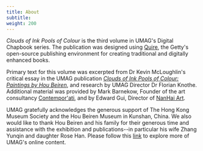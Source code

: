 ```yaml
---
title: About
subtitle:
weight: 200
---
```


*Clouds of Ink Pools of Colour* is the third volume in UMAG's Digital Chapbook series. The publication was designed using [Quire](https://gettypubs.github.io/quire/), the Getty's open-source publishing environment for creating traditional and digitally enhanced books.

Primary text for this volume was excerpted from Dr Kevin McLoughlin's critical essay in the UMAG publication [*Clouds of Ink Pools of Colour: Paintings by Hou Beiren*](https://hkupress.hku.hk/pro/1820.php), and research by UMAG Director Dr Florian Knothe. Additional material was provided by Mark Barnekow, Founder of the art consultancy [Contempor'ati](http://www.contemporati.com/), and by Edward Gui, Director of [NanHai Art](www.nanhaiart.com).

UMAG gratefully acknowledges the generous support of The Hong Kong Museum Society and the Hou Beiren Museum in Kunshan, China. We also would like to thank Hou Beiren and his family for their generous time and assistance with the exhibition and publications--in particular his wife Zhang Yunqin and daughter Rose Han. Please follow this [link](https://www.umag.hku.hk/en/) to explore more of UMAG's online content.
